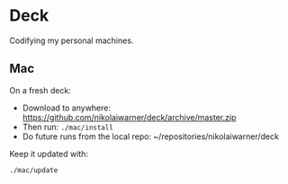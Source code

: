 # Deck

Codifying my personal machines.



## Mac

On a fresh deck:

- Download to anywhere: https://github.com/nikolaiwarner/deck/archive/master.zip
- Then run:
  `` ./mac/install
  ``
- Do future runs from the local repo: ~/repositories/nikolaiwarner/deck


Keep it updated with:

`` ./mac/update
``
